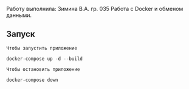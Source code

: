 
Работу выполнила: Зимина В.А. гр. 035
Работа с Docker и обменом данными.

## Запуск

`Чтобы запустить приложение`
```docker
docker-compose up -d --build
```

`Чтобы остановить приложение`
```docker
docker-compose down
```